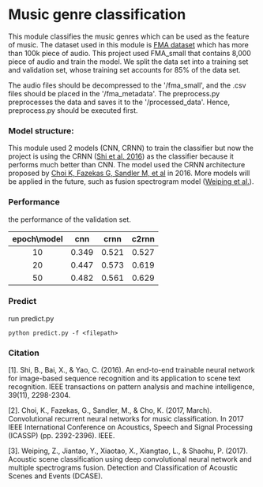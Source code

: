 # Music genre classification

This module classifies the music genres which can be used as the feature of music. The dataset used in this module is [FMA dataset](https://github.com/mdeff/fma) which has more than 100k piece of audio. This project used FMA_small that contains 8,000 piece of audio and train the model. We split the data set into a training set and validation set, whose training set accounts for 85% of the data set.

The audio files should be decompressed to the '/fma_small', and the .csv files should be placed in the '/fma_metadata'. The preprocess.py preprocesses the data and saves it to the '/processed_data'. Hence, preprocess.py should be executed first. 

### Model structure:
This module used 2 models (CNN, CRNN) to train the classifier but now the project is using the CRNN ([Shi et al. 2016](https://arxiv.org/pdf/1507.05717.pdf)) as the classifier because it performs much better than CNN. The model used the CRNN architecture proposed by [Choi K, Fazekas G, Sandler M, et al](https://arxiv.org/pdf/1609.04243.pdf) in 2016. More models will be applied in the future, such as fusion spectrogram model ([Weiping et al.](http://dcase.community/documents/workshop2017/proceedings/DCASE2017Workshop_Zheng_159.pdf)).


### Performance

the performance of the validation set.

| epoch\model |  cnn  |  crnn | c2rnn |
|:-----------:|:-----:|:-----:|:-----:|
|      10     | 0.349 | 0.521 | 0.527 |
|      20     | 0.447 | 0.573 | 0.619 |
|      50     | 0.482 | 0.561 | 0.629 |

### Predict
run predict.py
```commandline
python predict.py -f <filepath>
```

### Citation

[1]. Shi, B., Bai, X., & Yao, C. (2016). An end-to-end trainable neural network for image-based sequence recognition and its application to scene text recognition. IEEE transactions on pattern analysis and machine intelligence, 39(11), 2298-2304.

[2]. Choi, K., Fazekas, G., Sandler, M., & Cho, K. (2017, March). Convolutional recurrent neural networks for music classification. In 2017 IEEE International Conference on Acoustics, Speech and Signal Processing (ICASSP) (pp. 2392-2396). IEEE.

[3]. Weiping, Z., Jiantao, Y., Xiaotao, X., Xiangtao, L., & Shaohu, P. (2017). Acoustic scene classification using deep convolutional neural network and multiple spectrograms fusion. Detection and Classification of Acoustic Scenes and Events (DCASE).
